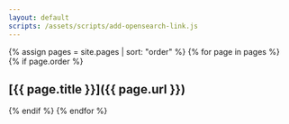 ```yaml
---
layout: default
scripts: /assets/scripts/add-opensearch-link.js
---
```

{% assign pages = site.pages | sort: "order" %}
{% for page in pages %}
{% if page.order %}

## [{{ page.title }}]({{ page.url }})

{% endif %}
{% endfor %}
